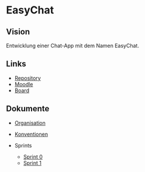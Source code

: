 # EasyChat

## Vision
Entwicklung einer Chat-App mit dem Namen EasyChat.  

## Links
- [Repository](https://github.com/marcnee/SWL1-HS20-Semesterarbeit)
- [Moodle](https://elearning.fhsg.ch/course/view.php?id=4473)
- [Board](https://app.vivifyscrum.com/boards/99679)

## Dokumente
- [Organisation](docs/organisation.md)
- [Konventionen](docs/konventionen.md)
  
- Sprints
  - [Sprint 0](docs/sprints/sprint-0.md)
  - [Sprint 1](docs/sprints/sprint-1.md)